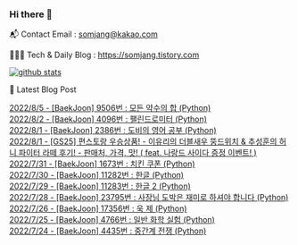 ### Hi there 👋

📬  Contact Email : somjang@kakao.com

👨🏻‍💻  Tech & Daily Blog : https://somjang.tistory.com

[![github stats](https://github-readme-stats.vercel.app/api?username=SOMJANG&show_icons=true&hide_border=False)](https://somjang.tistory.com)

🤩 Latest Blog Post

[2022/8/5 - [BaekJoon] 9506번 : 모든 약수의 합 (Python)](https://somjang.tistory.com/entry/BaekJoon-9506%EB%B2%88-%EB%AA%A8%EB%93%A0-%EC%95%BD%EC%88%98%EC%9D%98-%ED%95%A9-Python) <br>
[2022/8/2 - [BaekJoon] 4096번 : 팰린드로미터 (Python)](https://somjang.tistory.com/entry/BaekJoon-4096%EB%B2%88-%ED%8C%B0%EB%A6%B0%EB%93%9C%EB%A1%9C%EB%AF%B8%ED%84%B0-Python) <br>
[2022/8/1 - [BaekJoon] 2386번 : 도비의 영어 공부 (Python)](https://somjang.tistory.com/entry/BaekJoon-2386%EB%B2%88-%EB%8F%84%EB%B9%84%EC%9D%98-%EC%98%81%EC%96%B4-%EA%B3%B5%EB%B6%80-Python) <br>
[2022/8/1 - [GS25] 편스토랑 우승상품! - 이유리의 더블새우 뚱드위치 & 추성훈의 허니 파이터 라떼 후기! - 판매처, 가격, 맛! ( feat. 나랑드 사이다 증정 이벤트! )](https://somjang.tistory.com/entry/GS25-%ED%8E%B8%EC%8A%A4%ED%86%A0%EB%9E%91-%EC%9A%B0%EC%8A%B9%EC%83%81%ED%92%88-%EC%9D%B4%EC%9C%A0%EB%A6%AC%EC%9D%98-%EB%8D%94%EB%B8%94%EC%83%88%EC%9A%B0-%EB%9A%B1%EB%93%9C%EC%9C%84%EC%B9%98-%EC%B6%94%EC%84%B1%ED%9B%88%EC%9D%98-%ED%97%88%EB%8B%88-%ED%8C%8C%EC%9D%B4%ED%84%B0-%EB%9D%BC%EB%96%BC-%ED%9B%84%EA%B8%B0-%ED%8C%90%EB%A7%A4%EC%B2%98-%EA%B0%80%EA%B2%A9-%EB%A7%9B-feat-%EB%82%98%EB%9E%91%EB%93%9C-%EC%82%AC%EC%9D%B4%EB%8B%A4-%EC%A6%9D%EC%A0%95-%EC%9D%B4%EB%B2%A4%ED%8A%B8) <br>
[2022/7/31 - [BaekJoon] 1673번 : 치킨 쿠폰 (Python)](https://somjang.tistory.com/entry/BaekJoon-1673%EB%B2%88-%EC%B9%98%ED%82%A8-%EC%BF%A0%ED%8F%B0-Python) <br>
[2022/7/30 - [BaekJoon] 11282번 : 한글 (Python)](https://somjang.tistory.com/entry/BaekJoon-11282%EB%B2%88-%ED%95%9C%EA%B8%80-Python) <br>
[2022/7/29 - [BaekJoon] 11283번 : 한글 2 (Python)](https://somjang.tistory.com/entry/BaekJoon-11283%EB%B2%88-%ED%95%9C%EA%B8%80-2-Python) <br>
[2022/7/28 - [BaekJoon] 23795번 : 사장님 도박은 재미로 하셔야 합니다 (Python)](https://somjang.tistory.com/entry/BaekJoon-23795%EB%B2%88-%EC%82%AC%EC%9E%A5%EB%8B%98-%EB%8F%84%EB%B0%95%EC%9D%80-%EC%9E%AC%EB%AF%B8%EB%A1%9C-%ED%95%98%EC%85%94%EC%95%BC-%ED%95%A9%EB%8B%88%EB%8B%A4-Python) <br>
[2022/7/26 - [BaekJoon] 17356번 : 욱 제 (Python)](https://somjang.tistory.com/entry/Baekjoon-17356%EB%B2%88-%EC%9A%B1-%EC%A0%9C-Python) <br>
[2022/7/25 - [BaekJoon] 4766번 : 일반 화학 실험 (Python)](https://somjang.tistory.com/entry/BaekJoon-4766%EB%B2%88-%EC%9D%BC%EB%B0%98-%ED%99%94%ED%95%99-%EC%8B%A4%ED%97%98-Python) <br>
[2022/7/24 - [BaekJoon] 4435번 : 중간계 전쟁 (Python)](https://somjang.tistory.com/entry/BaekJoon-4435%EB%B2%88-%EC%A4%91%EA%B0%84%EA%B3%84-%EC%A0%84%EC%9F%81-Python) <br>
